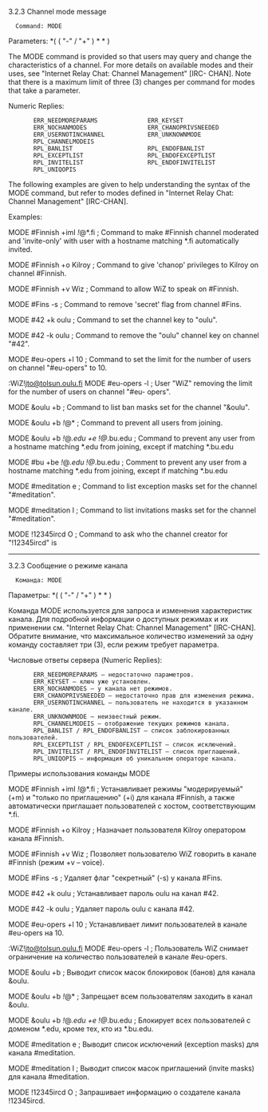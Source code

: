 3.2.3 Channel mode message

      Command: MODE
   Parameters: <channel> *( ( "-" / "+" ) *<modes> *<modeparams> )

   The MODE command is provided so that users may query and change the
   characteristics of a channel.  For more details on available modes
   and their uses, see "Internet Relay Chat: Channel Management" [IRC-
   CHAN].  Note that there is a maximum limit of three (3) changes per
   command for modes that take a parameter.

   Numeric Replies:

           ERR_NEEDMOREPARAMS              ERR_KEYSET
           ERR_NOCHANMODES                 ERR_CHANOPRIVSNEEDED
           ERR_USERNOTINCHANNEL            ERR_UNKNOWNMODE
           RPL_CHANNELMODEIS
           RPL_BANLIST                     RPL_ENDOFBANLIST
           RPL_EXCEPTLIST                  RPL_ENDOFEXCEPTLIST
           RPL_INVITELIST                  RPL_ENDOFINVITELIST
           RPL_UNIQOPIS

   The following examples are given to help understanding the syntax of
   the MODE command, but refer to modes defined in "Internet Relay Chat:
   Channel Management" [IRC-CHAN].

   Examples:

   MODE #Finnish +imI *!*@*.fi     ; Command to make #Finnish channel
                                   moderated and 'invite-only' with user
                                   with a hostname matching *.fi
                                   automatically invited.

   MODE #Finnish +o Kilroy         ; Command to give 'chanop' privileges
                                   to Kilroy on channel #Finnish.

   MODE #Finnish +v Wiz            ; Command to allow WiZ to speak on
                                   #Finnish.

   MODE #Fins -s                   ; Command to remove 'secret' flag
                                   from channel #Fins.

   MODE #42 +k oulu                ; Command to set the channel key to
                                   "oulu".

   MODE #42 -k oulu                ; Command to remove the "oulu"
                                   channel key on channel "#42".

   MODE #eu-opers +l 10            ; Command to set the limit for the
                                   number of users on channel
                                   "#eu-opers" to 10.

   :WiZ!jto@tolsun.oulu.fi MODE #eu-opers -l
                                   ; User "WiZ" removing the limit for
                                   the number of users on channel "#eu-
                                   opers".

   MODE &oulu +b                   ; Command to list ban masks set for
                                   the channel "&oulu".

   MODE &oulu +b *!*@*             ; Command to prevent all users from
                                   joining.

   MODE &oulu +b *!*@*.edu +e *!*@*.bu.edu
                                   ; Command to prevent any user from a
                                   hostname matching *.edu from joining,
                                   except if matching *.bu.edu

   MODE #bu +be *!*@*.edu *!*@*.bu.edu
                                   ; Comment to prevent any user from a
                                   hostname matching *.edu from joining,
                                   except if matching *.bu.edu

   MODE #meditation e              ; Command to list exception masks set
                                   for the channel "#meditation".

   MODE #meditation I              ; Command to list invitations masks
                                   set for the channel "#meditation".

   MODE !12345ircd O               ; Command to ask who the channel
                                   creator for "!12345ircd" is
_____________________________________________________________________________________________________________________
3.2.3 Сообщение о режиме канала

      Команда: MODE
   Параметры: <channel> *( ( "-" / "+" ) *<modes> *<modeparams> )

   Команда MODE используется для запроса и изменения характеристик канала.
   Для подробной информации о доступных режимах и их применении см. "Internet Relay Chat: Channel Management" [IRC-CHAN].
   Обратите внимание, что максимальное количество изменений за одну команду составляет три (3), если режим требует параметра.

   Числовые ответы сервера (Numeric Replies):

           ERR_NEEDMOREPARAMS – недостаточно параметров.
           ERR_KEYSET – ключ уже установлен.
           ERR_NOCHANMODES – у канала нет режимов.
           ERR_CHANOPRIVSNEEDED – недостаточно прав для изменения режима.
           ERR_USERNOTINCHANNEL – пользователь не находится в указанном канале.
           ERR_UNKNOWNMODE – неизвестный режим.
           RPL_CHANNELMODEIS – отображение текущих режимов канала.
           RPL_BANLIST / RPL_ENDOFBANLIST – список заблокированных пользователей.
           RPL_EXCEPTLIST / RPL_ENDOFEXCEPTLIST – список исключений.
           RPL_INVITELIST / RPL_ENDOFINVITELIST – список приглашений.
           RPL_UNIQOPIS – информация об уникальном операторе канала.

   Примеры использования команды MODE

   MODE #Finnish +imI *!*@*.fi     ; Устанавливает режимы "модерируемый" (+m) 
   								   и "только по приглашению" (+i) для канала #Finnish,
								   а также автоматически приглашает пользователей с хостом,
								   соответствующим *.fi.

   MODE #Finnish +o Kilroy         ; Назначает пользователя Kilroy оператором канала #Finnish.

   MODE #Finnish +v Wiz            ; Позволяет пользователю WiZ говорить в канале #Finnish 
   								   (режим +v – voice).

   MODE #Fins -s                   ; Удаляет флаг "секретный" (-s) у канала #Fins.

   MODE #42 +k oulu                ; Устанавливает пароль oulu на канал #42.

   MODE #42 -k oulu                ; Удаляет пароль oulu с канала #42.

   MODE #eu-opers +l 10            ; Устанавливает лимит пользователей в канале #eu-opers на 10.

   :WiZ!jto@tolsun.oulu.fi MODE #eu-opers -l
                                   ; Пользователь WiZ снимает ограничение на количество пользователей в канале #eu-opers.

   MODE &oulu +b                   ; Выводит список масок блокировок (банов) для канала &oulu.

   MODE &oulu +b *!*@*
                                   ; Запрещает всем пользователям заходить в канал &oulu.

   MODE &oulu +b *!*@*.edu +e *!*@*.bu.edu
                                   ; Блокирует всех пользователей с доменом *.edu, кроме тех, кто из *.bu.edu.

   MODE #meditation e              ; Выводит список исключений (exception masks) для канала #meditation.

   MODE #meditation I              ; Выводит список масок приглашений (invite masks) для 
                                   канала #meditation.

   MODE !12345ircd O               ; Запрашивает информацию о создателе канала !12345ircd.